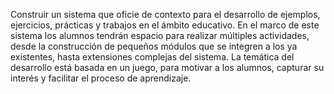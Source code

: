 Construir un sistema que oficie de contexto para el desarrollo de ejemplos, ejercicios, prácticas y trabajos en el ámbito educativo. En el marco de este sistema los alumnos tendrán espacio para realizar múltiples actividades, desde la construcción de pequeños módulos que se integren a los ya existentes, hasta extensiones complejas del sistema. La temática del desarrollo está basada en un juego, para motivar a los alumnos, capturar su interés y facilitar el proceso de aprendizaje.